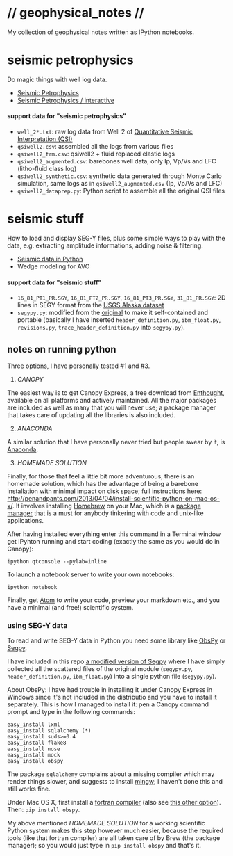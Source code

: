 # // geophysical_notes //

My collection of geophysical notes written as IPython notebooks.

# seismic petrophysics

Do magic things with well log data.

* [Seismic Petrophysics](http://nbviewer.ipython.org/github/aadm/geophysical_notes/blob/master/seismic_petrophysics.ipynb)
* [Seismic Petrophysics / interactive](http://nbviewer.ipython.org/github/aadm/geophysical_notes/blob/master/seismic_petrophysics_interactive.ipynb)

#### support data for "seismic petrophysics"

* `well_2*.txt`: raw log data from Well 2 of [Quantitative Seismic Interpretation (QSI)](https://pangea.stanford.edu/researchgroups/srb/resources/books/quantitative-seismic-interpretation)
* `qsiwell2.csv`: assembled all the logs from various files
* `qsiwell2_frm.csv`: qsiwell2 + fluid replaced elastic logs
* `qsiwell2_augmented.csv`: barebones well data, only Ip, Vp/Vs and LFC (litho-fluid class log)
* `qsiwell2_synthetic.csv`: synthetic data generated through Monte Carlo simulation, same logs as in `qsiwell2_augmented.csv` (Ip, Vp/Vs and LFC)
* `qsiwell2_dataprep.py`: Python script to assemble all the original QSI files

# seismic stuff

How to load and display SEG-Y files, plus some simple ways to play with the data, e.g. extracting amplitude informations, adding noise & filtering.

* [Seismic data in Python](http://nbviewer.ipython.org/github/aadm/geophysical_notes/blob/master/seismic_data_in_python.ipynb)
* Wedge modeling for AVO

#### support data for "seismic stuff"

* `16_81_PT1_PR.SGY`, `16_81_PT2_PR.SGY`, `16_81_PT3_PR.SGY`, `31_81_PR.SGY`: 2D lines in SEGY format from the [USGS Alaska dataset](http://energy.usgs.gov/GeochemistryGeophysics/SeismicDataProcessingInterpretation/NPRASeismicDataArchive.aspx)
* `segypy.py`: modified from the [original](https://github.com/rob-smallshire/segpy) to make it self-contained and portable (basically I have inserted `header_definition.py`, `ibm_float.py`, `revisions.py`, `trace_header_definition.py` into `segypy.py`).


## notes on running python

Three options, I have personally tested #1 and #3.

1. *CANOPY*

The easiest way is to get Canopy Express, a free download from [Enthought](https://www.enthought.com/products/canopy/), available on all platforms and actively maintained. All the major packages are included as well as many that you will never use; a package manager that takes care of updating all the libraries is also included.

2. *ANACONDA*

A similar solution that I have personally never tried but people swear by it, is [Anaconda](https://store.continuum.io/cshop/anaconda/).

3. *HOMEMADE SOLUTION*

Finally, for those that feel a little bit more adventurous, there is an homemade solution, which has the advantage of being a barebone installation with minimal impact on disk space; full instructions here: <http://penandpants.com/2013/04/04/install-scientific-python-on-mac-os-x/>. It involves installing [Homebrew](http://brew.sh) on your Mac, which is a [package manager](http://en.wikipedia.org/wiki/Package_manager) that is  a must for anybody tinkering with code and unix-like applications.

After having installed everything enter this command in a Terminal window get IPyhton running and start coding (exactly the same as you would do in Canopy):

    ipython qtconsole --pylab=inline

To launch a notebook server to write your own notebooks:

    ipython notebook

Finally, get [Atom](https://atom.io/) to write your code, preview your markdown etc., and you have a minimal (and free!) scientific system.

### using SEG-Y data

To read and write SEG-Y data in Python you need some library like  [ObsPy](https://github.com/obspy/obspy/wiki) or [Segpy](https://github.com/rob-smallshire/segpy/).

I have included in this repo [a modified version of Segpy](https://github.com/aadm/geophysical_notes/blob/master/segypy.py) where I have simply collected all the scattered files of the original module (`segypy.py`, `header_definition.py`, `ibm_float.py`) into a single python file (`segypy.py`).

About ObsPy: I have had trouble in installing it under Canopy Express in Windows since it's not included in the distributio and you have to install it separately. This is how I managed to install it: pen a Canopy command prompt and type in the following commands:

    easy_install lxml
    easy_install sqlalchemy (*)
    easy_install suds>=0.4
    easy_install flake8
    easy_install nose
    easy_install mock
    easy_install obspy

The package `sqlalchemy` complains about a missing compiler which may render things slower, and suggests to install [mingw](http://www.mingw.org/wiki/Getting_Started); I haven't done this and still works fine.

Under Mac OS X, first install a [fortran compiler](https://gcc.gnu.org/wiki/GFortranBinaries) (also see [this other option](http://coudert.name/software/gfortran-4.8.2-Mavericks.dmg)). Then: `pip install obspy`.

My above mentioned *HOMEMADE SOLUTION* for a working scientific Python system makes this step however much easier, because the required tools (like that fortran compiler) are all taken care of by Brew (the package manager); so you would just type in `pip install obspy` and that's it.
